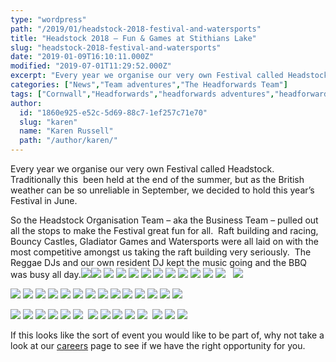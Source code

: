 ```yaml
---
type: "wordpress"
path: "/2019/01/headstock-2018-festival-and-watersports"
title: "Headstock 2018 – Fun & Games at Stithians Lake"
slug: "headstock-2018-festival-and-watersports"
date: "2019-01-09T16:10:11.000Z"
modified: "2019-07-01T11:29:52.000Z"
excerpt: "Every year we organise our very own Festival called Headstock.  Traditionally this  been held at the end of the summer, but as the British weather can be so unreliable in September, we decided to hold this year’s Festival in June. So the Headstock Organisation Team – aka the Business Team – pulled out all the \[…\]"
categories: ["News","Team adventures","The Headforwards Team"]
tags: ["Cornwall","Headforwards","headforwards adventures","headforwards festival","Headforwards Team","headstock","Outsourcing","software jobs","software jobs cornwall","software jobs uk","Software Outsourcing","the roseland","the roseland peninsular"]
author:
  id: "1860e925-e52c-5d69-88c7-1ef257c71e70"
  slug: "karen"
  name: "Karen Russell"
  path: "/author/karen/"
---
```

Every year we organise our very own Festival called Headstock.  Traditionally this  been held at the end of the summer, but as the British weather can be so unreliable in September, we decided to hold this year’s Festival in June.

So the Headstock Organisation Team – aka the Business Team – pulled out all the stops to make the Festival great fun for all.  Raft building and racing, Bouncy Castles, Gladiator Games and Watersports were all laid on with the most competitive amongst us taking the raft building very seriously.  The Reggae DJs and our own resident DJ kept the music going and the BBQ was busy all day.[![](/wp-content/uploads/2019/01/36240576_10156557481288200_981399722193321984_n-300x225.jpg)](/wp-content/uploads/2019/01/36240576_10156557481288200_981399722193321984_n.jpg)[![](/wp-content/uploads/2019/01/2018-06-30-14.01.14-300x225.jpg)](/wp-content/uploads/2019/01/2018-06-30-14.01.14.jpg) [![](/wp-content/uploads/2019/01/2018-06-30-14.01.16-300x225.jpg)](/wp-content/uploads/2019/01/2018-06-30-14.01.16.jpg) [![](/wp-content/uploads/2019/01/2018-06-30-14.01.22-300x225.jpg)](/wp-content/uploads/2019/01/2018-06-30-14.01.22.jpg) [![](/wp-content/uploads/2019/01/2018-06-30-14.01.38-300x225.jpg)](/wp-content/uploads/2019/01/2018-06-30-14.01.38.jpg) [![](/wp-content/uploads/2019/01/2018-06-30-14.02.05-300x225.jpg)](/wp-content/uploads/2019/01/2018-06-30-14.02.05.jpg) [![](/wp-content/uploads/2019/01/2018-06-30-14.02.09-300x225.jpg)](/wp-content/uploads/2019/01/2018-06-30-14.02.09.jpg) [![](/wp-content/uploads/2019/01/2018-06-30-14.02.12-300x225.jpg)](/wp-content/uploads/2019/01/2018-06-30-14.02.12.jpg) [![](/wp-content/uploads/2019/01/2018-06-30-14.02.19-300x225.jpg)](/wp-content/uploads/2019/01/2018-06-30-14.02.19.jpg) [![](/wp-content/uploads/2019/01/2018-06-30-14.02.25-300x225.jpg)](/wp-content/uploads/2019/01/2018-06-30-14.02.25.jpg) [![](/wp-content/uploads/2019/01/2018-06-30-14.02.27-300x225.jpg)](/wp-content/uploads/2019/01/2018-06-30-14.02.27.jpg) [![](/wp-content/uploads/2019/01/2018-06-30-14.02.57-300x225.jpg)](/wp-content/uploads/2019/01/2018-06-30-14.02.57.jpg)   [![](/wp-content/uploads/2019/01/36389807_10156560315383200_3971093261136691200_n-300x225.jpg)](/wp-content/uploads/2019/01/36389807_10156560315383200_3971093261136691200_n.jpg)

[![](/wp-content/uploads/2019/01/2018-06-30-14.07.08-300x225.jpg)](/wp-content/uploads/2019/01/2018-06-30-14.07.08.jpg) [![](/wp-content/uploads/2019/01/2018-06-30-14.07.10-300x225.jpg)](/wp-content/uploads/2019/01/2018-06-30-14.07.10.jpg) [![](/wp-content/uploads/2019/01/2018-06-30-14.07.13-300x225.jpg)](/wp-content/uploads/2019/01/2018-06-30-14.07.13.jpg) [![](/wp-content/uploads/2019/01/2018-06-30-14.07.26-300x225.jpg)](/wp-content/uploads/2019/01/2018-06-30-14.07.26.jpg) [![](/wp-content/uploads/2019/01/2018-06-30-14.07.38-300x225.jpg)](/wp-content/uploads/2019/01/2018-06-30-14.07.38.jpg) [![](/wp-content/uploads/2019/01/2018-06-30-14.07.41-300x225.jpg)](/wp-content/uploads/2019/01/2018-06-30-14.07.41.jpg) [![](/wp-content/uploads/2019/01/2018-06-30-14.28.34-300x225.jpg)](/wp-content/uploads/2019/01/2018-06-30-14.28.34.jpg) [![](/wp-content/uploads/2019/01/2018-06-30-14.28.51-300x225.jpg)](/wp-content/uploads/2019/01/2018-06-30-14.28.51.jpg) [![](/wp-content/uploads/2019/01/2018-06-30-14.28.57-300x225.jpg)](/wp-content/uploads/2019/01/2018-06-30-14.28.57.jpg) [![](/wp-content/uploads/2019/01/2018-06-30-14.29.00-300x225.jpg)](/wp-content/uploads/2019/01/2018-06-30-14.29.00.jpg) [![](/wp-content/uploads/2019/01/2018-06-30-14.29.07-300x225.jpg)](/wp-content/uploads/2019/01/2018-06-30-14.29.07.jpg) [![](/wp-content/uploads/2019/01/2018-06-30-14.29.56-300x225.jpg)](/wp-content/uploads/2019/01/2018-06-30-14.29.56.jpg) [![](/wp-content/uploads/2019/01/2018-06-30-14.30.05-300x225.jpg)](/wp-content/uploads/2019/01/2018-06-30-14.30.05.jpg) [![](/wp-content/uploads/2019/01/2018-06-30-14.30.23-300x225.jpg)](/wp-content/uploads/2019/01/2018-06-30-14.30.23.jpg) 

[![](/wp-content/uploads/2019/01/2018-06-30-14.30.41-300x225.jpg)](/wp-content/uploads/2019/01/2018-06-30-14.30.41.jpg) [![](/wp-content/uploads/2019/01/2018-06-30-14.31.10-300x225.jpg)](/wp-content/uploads/2019/01/2018-06-30-14.31.10.jpg) [![](/wp-content/uploads/2019/01/2018-06-30-14.45.23-300x225.jpg)](/wp-content/uploads/2019/01/2018-06-30-14.45.23.jpg) [![](/wp-content/uploads/2019/01/2018-06-30-14.45.43-300x225.jpg)](/wp-content/uploads/2019/01/2018-06-30-14.45.43.jpg) [![](/wp-content/uploads/2019/01/2018-06-30-14.45.53-300x225.jpg)](/wp-content/uploads/2019/01/2018-06-30-14.45.53.jpg) [![](/wp-content/uploads/2019/01/2018-06-30-15.17.15-300x225.jpg)](/wp-content/uploads/2019/01/2018-06-30-15.17.15.jpg)  [![](/wp-content/uploads/2019/01/2018-06-30-15.17.19-300x225.jpg)](/wp-content/uploads/2019/01/2018-06-30-15.17.19.jpg) [![](/wp-content/uploads/2019/01/2018-06-30-15.17.37-300x225.jpg)](/wp-content/uploads/2019/01/2018-06-30-15.17.37.jpg) [![](/wp-content/uploads/2019/01/2018-06-30-15.17.40-300x225.jpg)](/wp-content/uploads/2019/01/2018-06-30-15.17.40.jpg) [![](/wp-content/uploads/2019/01/2018-06-30-15.18.29-300x225.jpg)](/wp-content/uploads/2019/01/2018-06-30-15.18.29.jpg) [![](/wp-content/uploads/2019/01/2018-06-30-15.18.39-300x225.jpg)](/wp-content/uploads/2019/01/2018-06-30-15.18.39.jpg)  [![](/wp-content/uploads/2019/01/2018-06-30-15.19.00-300x225.jpg)](/wp-content/uploads/2019/01/2018-06-30-15.19.00.jpg) [![](/wp-content/uploads/2019/01/2018-06-30-15.19.35-300x225.jpg)](/wp-content/uploads/2019/01/2018-06-30-15.19.35.jpg) [![](/wp-content/uploads/2019/01/2018-06-30-15.25.14-300x225.jpg)](/wp-content/uploads/2019/01/2018-06-30-15.25.14.jpg)

If this looks like the sort of event you would like to be part of, why not take a look at our [careers](http://www.headforwards.com/careers/) page to see if we have the right opportunity for you.